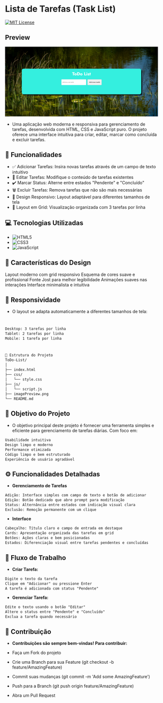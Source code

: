 # Lista de Tarefas (Task List)
[![MIT License](https://img.shields.io/badge/License-MIT-green.svg)](https://choosealicense.com/licenses/mit/)
## Preview
![Exemplo da ToDo List](image.png)


- Uma aplicação web moderna e responsiva para gerenciamento de tarefas, desenvolvida com HTML, CSS e JavaScript puro. O projeto oferece uma interface intuitiva para criar, editar, marcar como concluída e excluir tarefas.
## 🚀 Funcionalidades

- ✅ Adicionar Tarefas: Insira novas tarefas através de um campo de texto intuitivo
- 📝 Editar Tarefas: Modifique o conteúdo de tarefas existentes
- ✔️ Marcar Status: Alterne entre estados "Pendente" e "Concluído"
- 🗑️ Excluir Tarefas: Remova tarefas que não são mais necessárias
- 📱 Design Responsivo: Layout adaptável para diferentes tamanhos de tela
- 🎯 Layout em Grid: Visualização organizada com 3 tarefas por linha

## 💻 Tecnologias Utilizadas

- ![HTML5](https://img.shields.io/badge/html5-%23E34F26.svg?style=for-the-badge&logo=html5&logoColor=white)
- ![CSS3](https://img.shields.io/badge/css3-%231572B6.svg?style=for-the-badge&logo=css3&logoColor=white)
- ![JavaScript](https://img.shields.io/badge/javascript-%23323330.svg?style=for-the-badge&logo=javascript&logoColor=%23F7DF1E)


## 🎨 Características do Design

Layout moderno com grid responsivo
Esquema de cores suave e profissional
Fonte Jost para melhor legibilidade
Animações suaves nas interações
Interface minimalista e intuitiva

## 📱 Responsividade
- O layout se adapta automaticamente a diferentes tamanhos de tela:
# 
```
Desktop: 3 tarefas por linha
Tablet: 2 tarefas por linha
Mobile: 1 tarefa por linha
```
# 
```
📂 Estrutura do Projeto
ToDo-List/
│
├── index.html
├── css/
│   └── style.css
├── js/
│   └── script.js
├── imagePreview.png
└── README.md
```
## 🎯 Objetivo do Projeto
- O objetivo principal deste projeto é fornecer uma ferramenta simples e eficiente para gerenciamento de tarefas diárias. Com foco em:
```
Usabilidade intuitiva
Design limpo e moderno
Performance otimizada
Código limpo e bem estruturado
Experiência de usuário agradável
```
## ⚙️ Funcionalidades Detalhadas

- **Gerenciamento de Tarefas**
```
Adição: Interface simples com campo de texto e botão de adicionar
Edição: Botão dedicado que abre prompt para modificação
Status: Alternância entre estados com indicação visual clara
Exclusão: Remoção permanente com um clique
```
- **Interface**
```
Cabeçalho: Título claro e campo de entrada em destaque
Cards: Apresentação organizada das tarefas em grid
Botões: Ações claras e bem posicionadas
Estados: Diferenciação visual entre tarefas pendentes e concluídas
```
## 🔄 Fluxo de Trabalho

- **Criar Tarefa:**
```
Digite o texto da tarefa
Clique em "Adicionar" ou pressione Enter
A tarefa é adicionada com status "Pendente"
```

- **Gerenciar Tarefa:**
```
Edite o texto usando o botão "Editar"
Altere o status entre "Pendente" e "Concluído"
Exclua a tarefa quando necessário
```


## 🤝 Contribuição
- **Contribuições são sempre bem-vindas! Para contribuir:**

- Faça um Fork do projeto
- Crie uma Branch para sua Feature (git checkout -b feature/AmazingFeature)
- Commit suas mudanças (git commit -m 'Add some AmazingFeature')
- Push para a Branch (git push origin feature/AmazingFeature)
- Abra um Pull Request

